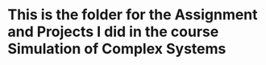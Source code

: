 # This is the folder for the Assignment and Projects I did in the course Simulation of Complex Systems
